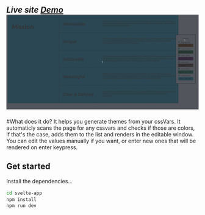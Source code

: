 *Live site [Demo](https://github.com/sveltejs/component-template)*
![alt text](https://raw.githubusercontent.com/ohbob/colorify-svelte/master/1.gif)
---
#What does it do? 
It helps you generate themes from your cssVars. 
It automaticly scans the page for any cssvars and checks if those are colors, if that's the case, adds them to the list and renders in the editable window.
You can edit the values manually if you want, or enter new ones that will be rendered on enter keypress.


## Get started

Install the dependencies...

```bash
cd svelte-app
npm install
npm run dev
```
